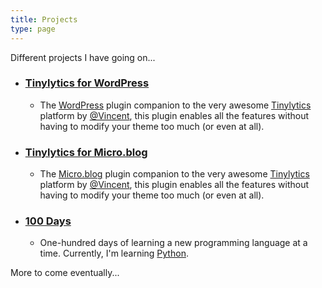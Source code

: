 ```yaml
---
title: Projects
type: page
---
```


Different projects I have going on...

- ### [Tinylytics for WordPress](https://wordpress.org/plugins/jmitch-tinylytics/)
	- The [WordPress](https://wordpress.org) plugin companion to the very awesome [Tinylytics](https://tinylytics.app) platform by [@Vincent](https://micro.blog/vincent), this plugin enables all the features without having to modify your theme too much (or even at all).

- ### [Tinylytics for Micro.blog](https://micro.blog/account/plugins/view/101)
	- The [Micro.blog](https://micro.blog) plugin companion to the very awesome [Tinylytics](https://tinylytics.app) platform by [@Vincent](https://micro.blog/vincent), this plugin enables all the features without having to modify your theme too much (or even at all).

- ### [100 Days](https://100.jimmitchell.dev)
	- One-hundred days of learning a new programming language at a time. Currently, I'm learning [Python](https://python.org).

More to come eventually...